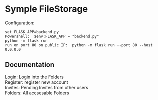 # Symple FileStorage

Configuration:
```
set FLASK_APP=backend.py  
Powershell:  $env:FLASK_APP = "backend.py"  
python -m flask run  
run on port 80 on public IP:  python -m flask run --port 80 --host 0.0.0.0
```

## Documentation
Login: Login into the Folders  
Register: register new account  
Invites: Pending Invites from other users  
Folders: All accsesable Folders  

